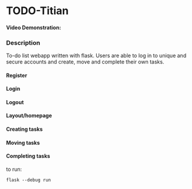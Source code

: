 # TODO-Titian
#### Video Demonstration: <insert url>
### Description
To-do list webapp written with flask. Users are able to log in to unique and secure accounts and create, move and complete their own tasks.

#### Register
#### Login
#### Logout
#### Layout/homepage
#### Creating tasks
#### Moving tasks
#### Completing tasks

to run:
```
flask --debug run
```
